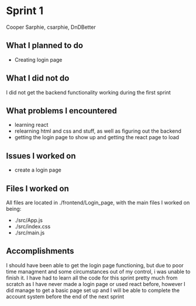 # Sprint 1
Cooper Sarphie, csarphie, DnDBetter

## What I planned to do
- Creating login page

## What I did not do
I did not get the backend functionality working during the first sprint

## What problems I encountered
- learning react
- relearning html and css and stuff, as well as figuring out the backend
- getting the login page to show up and getting the react page to load

## Issues I worked on
- create a login page

## Files I worked on
All files are located in ./frontend/Login_page, with the main files I worked on being:
- ./src/App.js
- ./src/index.css
- ./src/main.js

## Accomplishments
I should have been able to get the login page functioning, but due to poor time managment and some circumstances out of my control, i was unable to finish it. I have had to learn all the code for this sprint pretty much from scratch as I have never made a login page or used react before, however I did manage to get a basic page set up and I will be able to complete the account system before the end of the next sprint
